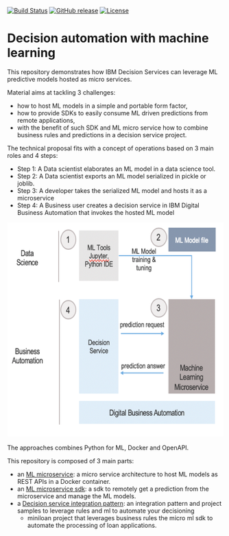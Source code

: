 [![Build Status](https://travis-ci.org/ODMDev/decisions-on-ml.svg?branch=master)](https://travis-ci.org/ODMDev/decisions-on-ml.svg?branch=master)
[![GitHub release](https://img.shields.io/github/release/ODMDev/decisions-on-ml.svg)](https://img.shields.io/github/release/ODMDev/decisions-on-ml.svg)
[![License](https://img.shields.io/badge/License-Apache%202.0-blue.svg)](https://opensource.org/licenses/Apache-2.0)


# Decision automation with machine learning

This repository demonstrates how IBM Decision Services can leverage ML predictive models hosted as micro services.

Material aims at tackling 3 challenges:
- how to host ML models in a simple and portable form factor,
- how to provide SDKs to easily consume ML driven predictions from remote applications,
- with the benefit of such SDK and ML micro service how to combine business rules and predictions in a decision service project.

The technical proposal fits with a concept of operations based on 3 main roles and 4 steps:
 - Step 1: A Data scientist elaborates an ML model in a data science tool.
 - Step 2: A Data scientist exports an ML model serialized in pickle or joblib.
 - Step 3: A developer takes the serialized ML model and hosts it as a microservice
 - Step 4: A Business user creates a decision service in IBM Digital Business Automation that invokes the hosted ML model

 <img src="docs/images/e2e-decision-management.png" alt="e2e-decision-management.png" width="600" height="500">

The approaches combines Python for ML, Docker and OpenAPI.

This repository is composed of 3 main parts:
- an [ML microservice](ml-service/README.md): a micro service architecture to host ML models as REST APIs in a Docker container.
- an [ML microservice sdk](ml-service-sdk/README.md): a sdk to remotely get a prediction from the microservice and manage the ML models.
- a [Decision service integration pattern](decision-service-projects/README.md): an integration pattern and project samples to leverage rules and ml to automate your decisioning
   - miniloan project that leverages business rules the micro ml sdk to automate the processing of loan applications.
